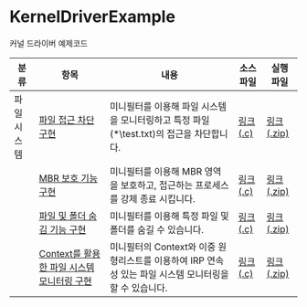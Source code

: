 # KernelDriverExample
 커널 드라이버 예제코드

|분류|항목|내용|소스 파일|실행 파일|
|---|----|----------------|---|---|
|파일 시스템|[파일 접근 차단 구현](https://github.com/nms200299/KernelDriverExample/tree/main/FileSystem_Monitoring%26Filtering)|미니필터를 이용해 파일 시스템을 모니터링하고 특정 파일(*\test.txt)의 접근을 차단합니다.|[링크 (.c)](https://github.com/nms200299/KernelDriverExample/blob/main/FileSystem_Monitoring%26Filtering/src/FsFilter3.c)|[링크 (.zip)](https://github.com/nms200299/KernelDriverExample/blob/main/FileSystem_Monitoring%26Filtering/bin/x64.zip)|
||[MBR 보호 기능 구현](https://github.com/nms200299/KernelDriverExample/tree/main/FileSystem_MBR_Protect)|미니필터를 이용해 MBR 영역을 보호하고, 접근하는 프로세스를 강제 종료 시킵니다.|[링크 (.c)](https://github.com/nms200299/KernelDriverExample/blob/main/FileSystem_MBR_Protect/src/FsFilter3.c)|[링크 (.zip)](https://github.com/nms200299/KernelDriverExample/blob/main/FileSystem_MBR_Protect/bin/x64.zip)|
||[파일 및 폴더 숨김 기능 구현](https://github.com/nms200299/KernelDriverExample/tree/main/FileSystem_FileHide)|미니필터를 이용해 특정 파일 및 폴더를 숨길 수 있습니다.|[링크 (.c)](https://github.com/nms200299/KernelDriverExample/blob/main/FileSystem_FileHide/src/FsFilter3.c)|[링크 (.zip)](https://github.com/nms200299/KernelDriverExample/blob/main/FileSystem_FileHide/bin/x64.zip)|
||[Context를 활용한 파일 시스템 모니터링 구현](https://github.com/nms200299/KernelDriverExample/tree/main/FileSystem_FileHide)|미니필터의 Context와 이중 원형리스트를 이용하여 IRP 연속성 있는 파일 시스템 모니터링을 할 수 있습니다.|[링크 (.c)](https://github.com/nms200299/KernelDriverExample/blob/main/FileSystem_Context_Monitoring/src/FsFilter3.c)|[링크 (.zip)](https://github.com/nms200299/KernelDriverExample/blob/main/FileSystem_Context_Monitoring/bin/x64.zip)|

